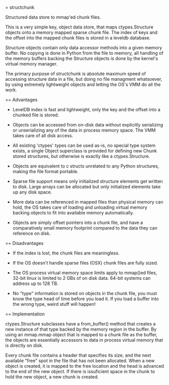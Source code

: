 = structchunk

Structured data store to mmap'ed chunk files.

This is a very simple key, object data store, that maps
ctypes.Structure objects onto a memory mapped sparse chunk file.  The
index of keys and the offset into the mapped chunk files is stored in a
leveldb database.

Structure objects contain only data accessor methods into a given
memory buffer. No copying is done in Python from the file to memory,
all handling of the memory buffers backing the Structure objects is
done by the kernel's virtual memory manager.

The primary purpose of structchunk is absolute maximum speed of
accessing structure data in a file, but doing no file managment
whatsoever, by using extremely lightweight objects and letting the
OS's VMM do all the work.

== Advantages

  - LevelDB index is fast and lightweight, only the key and the offset
    into a chunked file is stored.

  - Objects can be accessed from on-disk data without explicitly
    serializing or unserializing any of the data in process memory
    space.  The VMM takes care of all disk access.

  - All existing 'ctypes' types can be used as-is, no special type
    system exists, a single Object superclass is provided for defining
    new Chunk stored structures, but otherwise is exactly like a
    ctypes.Structure.

  - Objects are equivalent to c structs unrelated to any Python
    structures, making the file format portable.

  - Sparse file support means only initialized structure elements get
    written to disk.  Large arrays can be allocated but only
    initialized elements take up any disk space.

  - More data can be referenced in mapped files than physical memory
    can hold, the OS takes care of loading and unloading virtual
    memory backing objects to fit into available memory automatically.

  - Objects are simply offset pointers into a chunk file, and have a
    comparatively small memory footprint compared to the data they can
    reference on disk.
    
== Disadvantages

  - If the index is lost, the chunk files are meaningless.

  - If the OS doesn't handle sparse files (OSX) chunk files are fully
    sized.

  - The OS process virtual memory space limits apply to mmap()ed
    files, 32-bit linux is limited to 2 GBs of on disk data.  64-bit
    systems can address up to 128 TB.

  - No "type" information is stored on objects in the chunk file, you
    must know the type head of time before you load it.  If you load a
    buffer into the wrong type, weird stuff will happen!

== Implementation

ctypes.Structure subclasses have a from_buffer() method that creates a
new instance of that type backed by the memory region in the buffer.
By using an mmap.mmap object that is mapped to a chunk file as the
buffer, the objects are essentially accessors to data in process
virtual memory that is directly on disk.

Every chunk file contains a header that specifies its size, and the
next available "free" spot in the file that has not been allocated.
When a new object is created, it is mapped to the free location and
the head is advanced to the end of the new object.  If there is
issuficient space in the chunk to hold the new object, a new chunk is
created.

